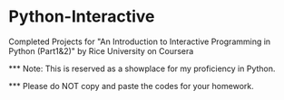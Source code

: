# Python-Interactive
Completed Projects for "An Introduction to Interactive Programming in Python (Part1&2)" 
by Rice University on Coursera 

*** Note: This is reserved as a showplace for my proficiency in Python. 

*** Please do NOT copy and paste the codes for your homework.  
